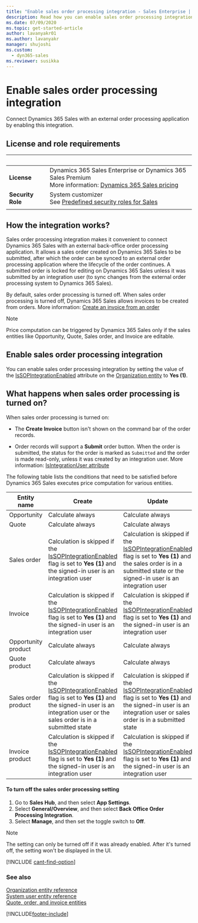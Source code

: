 ```yaml
---
title: "Enable sales order processing integration - Sales Enterprise | MicrosoftDocs"
description: Read how you can enable sales order processing integration to connect Dynamics 365 Sales with an external order processing application.
ms.date: 07/09/2020
ms.topic: get-started-article
author: lavanyakr01
ms.author: lavanyakr
manager: shujoshi
ms.custom: 
  - dyn365-sales
ms.reviewer: susikka
---
```

# Enable sales order processing integration 

Connect Dynamics 365 Sales with an external order processing application by enabling this integration.

## License and role requirements

| &nbsp; | &nbsp; |
|-----------------------|---------|
| **License** | Dynamics 365 Sales Enterprise or Dynamics 365 Sales Premium <br>More information: [Dynamics 365 Sales pricing](https://dynamics.microsoft.com/sales/pricing/) |
| **Security Role** | System customizer <br>  See [Predefined security roles for Sales](../../sales/security-roles-for-sales.md)|
|||

## How the integration works?

Sales order processing integration makes it convenient to connect Dynamics 365 Sales with an external back-office order processing application. It allows a sales order created on Dynamics 365 Sales to be submitted, after which the order can be synced to an external order processing application where the lifecycle of the order continues. A submitted order is locked for editing on Dynamics 365 Sales unless it was submitted by an integration user (to sync changes from the external order processing system to Dynamics 365 Sales). 

By default, sales order processing is turned off. When sales order processing is turned off, Dynamics 365 Sales allows invoices to be created from orders. More information: [Create an invoice from an order](../create-edit-invoice-sales.md)

> [!NOTE]
> Price computation can be triggered by Dynamics 365 Sales only if the sales entities like Opportunity, Quote, Sales order, and Invoice are editable.

## Enable sales order processing integration

You can enable sales order processing integration by setting the value of the [IsSOPIntegrationEnabled](../../customerengagement/on-premises/developer/entities/organization.md#BKMK_IsSOPIntegrationEnabled) attribute on the [Organization entity](../../customerengagement/on-premises/developer/entities/organization.md) to **Yes (1)**.

## What happens when sales order processing is turned on?

When sales order processing is turned on:  

- The **Create Invoice** button isn't shown on the command bar of the order records. 

- Order records will support a **Submit** order button. When the order is submitted, the status for the order is marked as `Submitted` and the order is made read-only, unless it was created by an integration user. More information: [IsIntegrationUser attribute](../../customerengagement/on-premises/developer/entities/systemuser.md#BKMK_IsIntegrationUser)

The following table lists the conditions that need to be satisfied before Dynamics 365 Sales executes price computation for various entities.

|Entity name|Create|Update|Delete|Recalculate|
|------|------|------|------|------|
|Opportunity|Calculate always|Calculate always|Not applicable|Calculate always|
|Quote|Calculate always|Calculate always|Not applicable|Calculate always|
|Sales order|Calculation is skipped if the [IsSOPIntegrationEnabled](../../customerengagement/on-premises/developer/entities/organization.md#BKMK_IsSOPIntegrationEnabled) flag is set to **Yes (1)** and the signed-in user is an integration user|Calculation is skipped if the [IsSOPIntegrationEnabled](../../customerengagement/on-premises/developer/entities/organization.md#BKMK_IsSOPIntegrationEnabled) flag is set to **Yes (1)** and the sales order is in a submitted state or the signed-in user is an integration user|Not applicable|Calculation is skipped if the [IsSOPIntegrationEnabled](../../customerengagement/on-premises/developer/entities/organization.md#BKMK_IsSOPIntegrationEnabled) flag is set to **Yes (1)** and the sales order is in a submitted state|
|Invoice|Calculation is skipped if the [IsSOPIntegrationEnabled](../../customerengagement/on-premises/developer/entities/organization.md#BKMK_IsSOPIntegrationEnabled) flag is set to **Yes (1)** and the signed-in user is an integration user|Calculation is skipped if the [IsSOPIntegrationEnabled](../../customerengagement/on-premises/developer/entities/organization.md#BKMK_IsSOPIntegrationEnabled) flag is set to **Yes (1)** and the signed-in user is an integration user|Not applicable|Calculation is skipped if the [IsSOPIntegrationEnabled](../../customerengagement/on-premises/developer/entities/organization.md#BKMK_IsSOPIntegrationEnabled) flag is set to **Yes (1)** and the signed-in user is an integration user|
|Opportunity product|Calculate always|Calculate always|Calculate always|Not applicable|
|Quote product|Calculate always|Calculate always|Calculate always|Not applicable|
|Sales order product|Calculation is skipped if the [IsSOPIntegrationEnabled](../../customerengagement/on-premises/developer/entities/organization.md#BKMK_IsSOPIntegrationEnabled) flag is set to **Yes (1)** and the signed-in user is an integration user or the sales order is in a submitted state|Calculation is skipped if the [IsSOPIntegrationEnabled](../../customerengagement/on-premises/developer/entities/organization.md#BKMK_IsSOPIntegrationEnabled) flag is set to **Yes (1)** and the signed-in user is an integration user or sales order is in a submitted state|Calculation is skipped if the [IsSOPIntegrationEnabled](../../customerengagement/on-premises/developer/entities/organization.md#BKMK_IsSOPIntegrationEnabled) flag is set to **Yes (1)** and the signed-in user is an integration user|Not applicable|
|Invoice product|Calculation is skipped if the [IsSOPIntegrationEnabled](../../customerengagement/on-premises/developer/entities/organization.md#BKMK_IsSOPIntegrationEnabled) flag is set to **Yes (1)** and the signed-in user is an integration user|Calculation is skipped if the [IsSOPIntegrationEnabled](../../customerengagement/on-premises/developer/entities/organization.md#BKMK_IsSOPIntegrationEnabled) flag is set to **Yes (1)** and the signed-in user is an integration user|Calculation is skipped if the [IsSOPIntegrationEnabled](../../customerengagement/on-premises/developer/entities/organization.md#BKMK_IsSOPIntegrationEnabled) flag is set to **Yes (1)** and the signed-in user is an integration user|Not applicable|

#### To turn off the sales order processing setting

1. Go to **Sales Hub**, and then select **App Settings**.
2. Select **General/Overview**, and then select **Back Office Order Processing Integration**.
3. Select **Manage**, and then set the toggle switch to **Off**.

> [!NOTE]
> The setting can only be turned off if it was already enabled. After it's turned off, the setting won't be displayed in the UI.

[!INCLUDE [cant-find-option](../../includes/cant-find-option.md)]

### See also

[Organization entity reference](../../customerengagement/on-premises/developer/entities/organization.md)<br />
[System user entity reference](../../customerengagement/on-premises/developer/entities/systemuser.md)<br />
[Quote, order, and invoice entities](../../customerengagement/on-premises/developer/quote-order-invoice-entities.md)


[!INCLUDE[footer-include](../../includes/footer-banner.md)]
